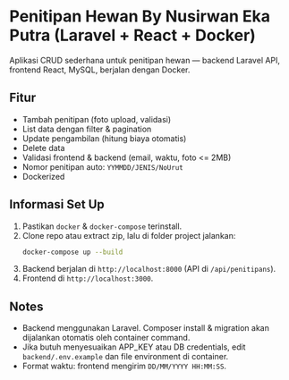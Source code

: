# Penitipan Hewan By Nusirwan Eka Putra (Laravel + React + Docker)

Aplikasi CRUD sederhana untuk penitipan hewan — backend Laravel API, frontend React, MySQL, berjalan dengan Docker.

## Fitur
- Tambah penitipan (foto upload, validasi)
- List data dengan filter & pagination
- Update pengambilan (hitung biaya otomatis)
- Delete data
- Validasi frontend & backend (email, waktu, foto <= 2MB)
- Nomor penitipan auto: `YYMMDD/JENIS/NoUrut`
- Dockerized

## Informasi Set Up
1. Pastikan `docker` & `docker-compose` terinstall.
2. Clone repo atau extract zip, lalu di folder project jalankan:
   ```bash
   docker-compose up --build
   ```
3. Backend berjalan di `http://localhost:8000` (API di `/api/penitipans`).
4. Frontend di `http://localhost:3000`.

## Notes
- Backend menggunakan Laravel. Composer install & migration akan dijalankan otomatis oleh container command.
- Jika butuh menyesuaikan APP_KEY atau DB credentials, edit `backend/.env.example` dan file environment di container.
- Format waktu: frontend mengirim `DD/MM/YYYY HH:MM:SS`.
